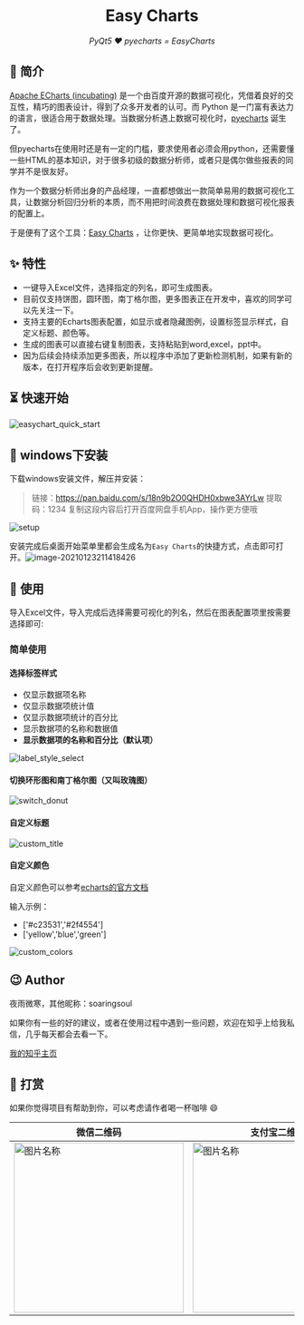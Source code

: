 <h1 align="center">Easy Charts</h1>
<p align="center">
    <em>PyQt5 ❤️ pyecharts = EasyCharts</em>
</p>
<p align="center">

## 📣 简介

[Apache ECharts (incubating)](https://github.com/apache/incubator-echarts) 是一个由百度开源的数据可视化，凭借着良好的交互性，精巧的图表设计，得到了众多开发者的认可。而 Python 是一门富有表达力的语言，很适合用于数据处理。当数据分析遇上数据可视化时，[pyecharts](https://github.com/pyecharts/pyecharts) 诞生了。

但pyecharts在使用时还是有一定的门槛，要求使用者必须会用python，还需要懂一些HTML的基本知识，对于很多初级的数据分析师，或者只是偶尔做些报表的同学并不是很友好。

作为一个数据分析师出身的产品经理，一直都想做出一款简单易用的数据可视化工具，让数据分析回归分析的本质，而不用把时间浪费在数据处理和数据可视化报表的配置上。

于是便有了这个工具：[Easy Charts](https://github.com/soaringsoul/easycharts) ，让你更快、更简单地实现数据可视化。

## ✨ 特性

* 一键导入Excel文件，选择指定的列名，即可生成图表。
* 目前仅支持饼图，圆环图，南丁格尔图，更多图表正在开发中，喜欢的同学可以先关注一下。
* 支持主要的Echarts图表配置，如显示或者隐藏图例，设置标签显示样式，自定义标题、颜色等。
* 生成的图表可以直接右键复制图表，支持粘贴到word,excel，ppt中。
* 因为后续会持续添加更多图表，所以程序中添加了更新检测机制，如果有新的版本，在打开程序后会收到更新提醒。

## ⏳ 快速开始

![easychart_quick_start](/ui/screenshot/easychart_quick_start.gif)

## 🔰 windows下安装

下载windows安装文件，解压并安装：

> 链接：https://pan.baidu.com/s/18n9b2O0QHDH0xbwe3AYrLw 
> 提取码：1234 
> 复制这段内容后打开百度网盘手机App，操作更方便哦

![setup](/ui/screenshot/setup.png)

安装完成后桌面开始菜单里都会生成名为`Easy Charts`的快捷方式，点击即可打开。![image-20210123211418426](/C:/Users/soaringsoul/AppData/Roaming/Typora/typora-user-images/image-20210123211418426.png)



## 📝 使用

导入Excel文件，导入完成后选择需要可视化的列名，然后在图表配置项里按需要选择即可:

### 简单使用

#### 选择标签样式

* 仅显示数据项名称
* 仅显示数据项统计值
* 仅显示数据项统计的百分比
* 显示数据项的名称和数据值
* **显示数据项的名称和百分比（默认项）**

![label_style_select](/ui/screenshot/label_style_select.gif)

#### 切换环形图和南丁格尔图（又叫玫瑰图）

![switch_donut](/ui/screenshot/switch_donut.gif)

#### 自定义标题

![custom_title](/ui/screenshot/custom_title.gif)

#### 自定义颜色

自定义颜色可以参考[echarts的官方文档](https://echarts.apache.org/zh/option.html#color)

输入示例：

* ['#c23531','#2f4554']
* ['yellow','blue','green']

![custom_colors](/ui/screenshot/custom_colors.gif)

## 😉 Author

夜雨微寒，其他昵称：soaringsoul

如果你有一些的好的建议，或者在使用过程中遇到一些问题，欢迎在知乎上给我私信，几乎每天都会去看一下。

[我的知乎主页](https://www.zhihu.com/people/yywh)

## 💌 打赏

如果你觉得项目有帮助到你，可以考虑请作者喝一杯咖啡 😄

| 微信二维码 | 支付宝二维码 |
| -------- | ---------- |
| <img src="/ui/screenshot/wechat_pay.jpg" width = "300"  alt="图片名称" align=center /> | <img src="/ui/screenshot/alipay.jpg" width = "300"  alt="图片名称" align=center /> |
